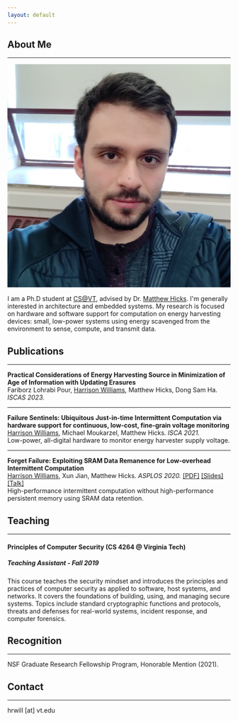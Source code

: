 ```yaml
---
layout: default
---
```


## About Me
---

<img class="profile-picture" src="files/profile.png">

I am a Ph.D student at [CS@VT](https://cs.vt.edu/), advised by Dr. [Matthew Hicks](http://www.impedimenttoprogress.com/). I'm generally interested in architecture and embedded systems. My research is focused on hardware and software support for computation on energy harvesting devices: small, low-power systems using energy scavenged from the environment to sense, compute, and transmit data.

## Publications
---

<b>Practical Considerations of Energy Harvesting Source in Minimization of Age of Information with Updating Erasures</b>
<br>
Fariborz Lohrabi Pour, <u>Harrison Williams</u>, Matthew Hicks, Dong Sam Ha. <i>ISCAS 2023.</i>
<br>

---

<b>Failure Sentinels: Ubiquitous Just-in-time Intermittent Computation via hardware support for continuous, low-cost, fine-grain voltage monitoring</b>
<br>
<u>Harrison Williams</u>, Michael Moukarzel, Matthew Hicks. <i>ISCA 2021.</i>
<br>
Low-power, all-digital hardware to monitor energy harvester supply voltage.

---

<b>Forget Failure: Exploiting SRAM Data Remanence for Low-overhead Intermittent Computation</b>
<br>
<u>Harrison Williams</u>, Xun Jian, Matthew Hicks. <i>ASPLOS 2020.</i>
[\[PDF\]](https://harriswms.github.io/files/ForgetFailure.pdf)
[\[Slides\]](https://harriswms.github.io/files/ForgetFailureSlides.pdf)
[\[Talk\]](https://www.youtube.com/watch?v=2E-y2FTuliU)
<br>
High-performance intermittent computation without high-performance persistent memory using SRAM data retention.

## Teaching
---

#### Principles of Computer Security (CS 4264 @ Virginia Tech)
##### Teaching Assistant - Fall 2019
This course teaches the security mindset and introduces the principles and practices of computer security as applied to software, host systems, and networks. It covers the foundations of building, using, and managing secure systems. Topics include standard cryptographic functions and protocols, threats and defenses for real-world systems, incident response, and computer forensics.

## Recognition
---

NSF Graduate Research Fellowship Program, Honorable Mention (2021).

## Contact
---
hrwill \[at\] vt.edu
